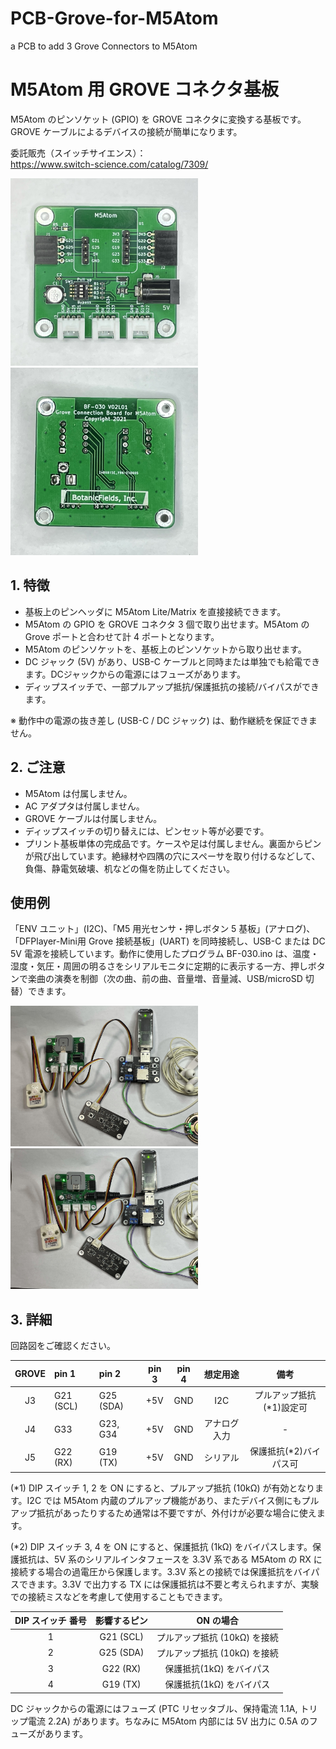 # PCB-Grove-for-M5Atom
a PCB to add 3 Grove Connectors to M5Atom

# M5Atom 用 GROVE コネクタ基板

M5Atom のピンソケット (GPIO) を GROVE コネクタに変換する基板です。
GROVE ケーブルによるデバイスの接続が簡単になります。

委託販売（スイッチサイエンス）：  
https://www.switch-science.com/catalog/7309/

<img src="./image/front.jpg" width=300> <img src="./image/back.jpg" width=300>

## 1. 特徴

- 基板上のピンヘッダに M5Atom Lite/Matrix を直接接続できます。
- M5Atom の GPIO を GROVE コネクタ 3 個で取り出せます。M5Atom の Grove ポートと合わせて計 4 ポートとなります。
- M5Atom のピンソケットを、基板上のピンソケットから取り出せます。
- DC ジャック (5V) があり、USB-C ケーブルと同時または単独でも給電できます。DCジャックからの電源にはフューズがあります。
- ディップスイッチで、一部プルアップ抵抗/保護抵抗の接続/バイパスができます。

※ 動作中の電源の抜き差し (USB-C / DC ジャック) は、動作継続を保証できません。

## 2. ご注意

- M5Atom は付属しません。
- AC アダプタは付属しません。
- GROVE ケーブルは付属しません。
- ディップスイッチの切り替えには、ピンセット等が必要です。
- プリント基板単体の完成品です。ケースや足は付属しません。裏面からピンが飛び出しています。絶縁材や四隅の穴にスペーサを取り付けるなどして、負傷、静電気破壊、机などの傷を防止してください。

## 使用例
「ENV ユニット」(I2C)、「M5 用光センサ・押しボタン 5 基板」(アナログ)、「DFPlayer-Mini用 Grove 接続基板」(UART) を同時接続し、USB-C または DC 5V 電源を接続しています。動作に使用したプログラム BF-030.ino は、温度・湿度・気圧・周囲の明るさをシリアルモニタに定期的に表示する一方、押しボタンで楽曲の演奏を制御（次の曲、前の曲、音量増、音量減、USB/microSD 切替）できます。

<img src="./image/USB.JPEG" width=300> <img src="./image/DC.JPEG" width=300>

## 3. 詳細

回路図をご確認ください。

| GROVE | pin 1 | pin 2 | pin 3 | pin 4 | 想定用途 | 備考 |
|:-:|:-|:-|:-:|:-:|:-:|:-:|
|  J3  | G21 (SCL) | G25 (SDA) | +5V | GND  | I2C | プルアップ抵抗(*1)設定可 |
|  J4  | G33 | G23, G34 | +5V | GND  | アナログ入力 | - |
|  J5  | G22 (RX) | G19 (TX) | +5V | GND  | シリアル |  保護抵抗(*2)バイパス可 |

(*1) DIP スイッチ 1, 2 を ON にすると、プルアップ抵抗 (10kΩ) が有効となります。I2C では M5Atom 内蔵のプルアップ機能があり、またデバイス側にもプルアップ抵抗があったりするため通常は不要ですが、外付けが必要な場合に使えます。
 
(*2) DIP スイッチ 3, 4 を ON にすると、保護抵抗 (1kΩ) をバイパスします。保護抵抗は、5V 系のシリアルインタフェースを 3.3V 系である M5Atom の RX に接続する場合の過電圧から保護します。3.3V 系との接続では保護抵抗をバイパスできます。3.3V で出力する TX には保護抵抗は不要と考えられますが、実験での接続ミスなどを考慮して使用することもできます。

| DIP スイッチ 番号 | 影響するピン | ON の場合 |
|:-:|:-:|:-:|
| 1 | G21 (SCL) | プルアップ抵抗 (10kΩ) を接続 |
| 2 | G25 (SDA) | プルアップ抵抗 (10kΩ) を接続 |
| 3 | G22 (RX)  | 保護抵抗(1kΩ) をバイパス |
| 4 | G19 (TX)  | 保護抵抗(1kΩ) をバイパス |

DC ジャックからの電源にはフューズ (PTC リセッタブル、保持電流 1.1A, トリップ電流 2.2A) があります。ちなみに M5Atom 内部には 5V 出力に 0.5A のフューズがあります。
